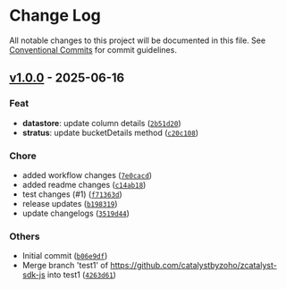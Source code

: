 # Change Log

All notable changes to this project will be documented in this file. See [Conventional Commits](https://conventionalcommits.org) for commit guidelines.


## [v1.0.0](https://github.com/catalystbyzoho/zc-sdk-js/releases/tag/v1.0.0) - 2025-06-16

### Feat
- **datastore**: update column details ([`2b51d20`](https://github.com/catalystbyzoho/zc-sdk-js/commit/2b51d201849028ab98a89ee849eb415ac6f0e09d))
- **stratus**: update bucketDetails method ([`c20c108`](https://github.com/catalystbyzoho/zc-sdk-js/commit/c20c108da6da6a6feb3bb1de69f3820b297de32b))

### Chore
- added workflow changes ([`7e0cacd`](https://github.com/catalystbyzoho/zc-sdk-js/commit/7e0cacd67386b290166b4e21b90a4e433ff90f99))
- added readme changes ([`c14ab18`](https://github.com/catalystbyzoho/zc-sdk-js/commit/c14ab1898be1a45b9888b26495247c1aa9844d40))
- test changes (#1) ([`f71363d`](https://github.com/catalystbyzoho/zc-sdk-js/commit/f71363d613119e209b2b65cb37ae4707354cad43))
- release updates ([`b198319`](https://github.com/catalystbyzoho/zc-sdk-js/commit/b198319c5ff4e729e6312740a141bdfb087288fb))
- update changelogs ([`3519d44`](https://github.com/catalystbyzoho/zc-sdk-js/commit/3519d44f9fc3f5c96991dfb291f074cd868c9e55))

### Others
- Initial commit ([`b06e9df`](https://github.com/catalystbyzoho/zc-sdk-js/commit/b06e9dffec23e8ca40bd7586c3b3a56f0da05444))
- Merge branch 'test1' of https://github.com/catalystbyzoho/zcatalyst-sdk-js into test1 ([`4263d61`](https://github.com/catalystbyzoho/zc-sdk-js/commit/4263d61d4532faf04e576d86cccc58081f4f98c2))
